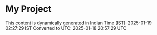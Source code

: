 # My Project

This content is dynamically generated in Indian Time (IST): 2025-01-19 02:27:29 IST
Converted to UTC: 2025-01-18 20:57:29 UTC
